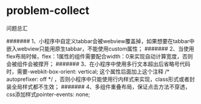 # problem-collect
问题总汇

####### 1、小程序中自定义tabbar会被webview覆盖掉，如果想要在tabbar中嵌入webview只能用原生tabbar，不能使用custom属性；
####### 2、当使用flex布局时候，flex：1属性的组件需要配合width：0来实现自动计算宽度，否则会被组件会被撑开；
####### 3、在小程序中使用多行文本超出后省略号代码时，需要-webkit-box-orient: vertical; 这个属性后面加上这个注释 /* autoprefixer: off */ ，否则小程序中只能使用行内样式来实现，class形式或者封装全局样式都不生效；
####### 4、多组件重叠布局，保证点击方法不穿透，css添加样式pointer-events: none;
